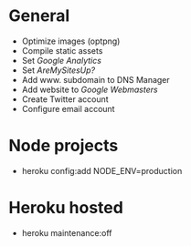 # General
* Optimize images (optpng)
* Compile static assets
* Set *Google Analytics*
* Set *AreMySitesUp?*
* Add www. subdomain to DNS Manager
* Add website to *Google Webmasters*
* Create Twitter account
* Configure email account

# Node projects
* heroku config:add NODE_ENV=production

# Heroku hosted
* heroku maintenance:off
